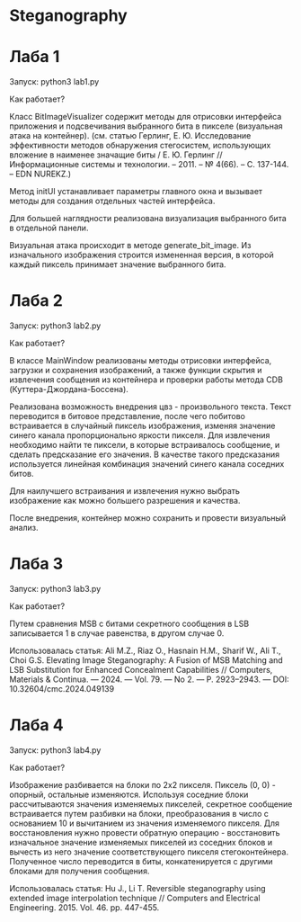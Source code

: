 # Steganography


# Лаба 1 
Запуск: python3 lab1.py

Как работает?

Класс BitImageVisualizer содержит методы для отрисовки интерфейса приложения и подсвечивания выбранного бита в пикселе (визуальная атака на контейнер).
(см. статью Герлинг, Е. Ю. Исследование эффективности методов обнаружения стегосистем, использующих вложение в наименее значащие биты / Е. Ю. Герлинг // Информационные системы и технологии. – 2011. – № 4(66). – С. 137-144. – EDN NUREKZ.)

Метод initUI устанавливает параметры главного окна и вызывает методы для создания отдельных частей интерфейса.

Для большей наглядности реализована визуализация выбранного бита в отдельной панели.

Визуальная атака происходит в методе generate_bit_image. Из изначального изображения строится измененная версия, в которой каждый пиксель принимает значение выбранного бита.


# Лаба 2
Запуск: python3 lab2.py

Как работает?

В классе MainWindow реализованы методы отрисовки интерфейса, загрузки и сохранения изображений, а также функции скрытия и извлечения сообщения из контейнера и проверки работы метода CDB (Куттера-Джордана-Боссена).

Реализована возможность внедрения цвз - произвольного текста. Текст переводится в битовое представление, после чего побитово встраивается в случайный пиксель изображения, изменяя значение синего канала пропорционально яркости пикселя.
Для извлечения необходимо найти те пиксели, в которые встраивалось сообщение, и сделать предсказание его значения. В качестве такого предсказания используется линейная комбинация значений синего канала соседних битов.

Для наилучшего встраивания и извлечения нужно выбрать изображение как можно большего разрешения и качества.

После внедрения, контейнер можно сохранить и провести визуальный анализ.


# Лаба 3
Запуск: python3 lab3.py

Как работает?

Путем сравнения MSB с битами секретного сообщения в LSB записывается 1 в случае равенства, в другом случае 0.

Использовалась статья: Ali M.Z., Riaz O., Hasnain H.M., Sharif W., Ali T., Choi G.S. Elevating Image Steganography: A Fusion of MSB Matching and LSB Substitution for Enhanced Concealment Capabilities // Computers, Materials & Continua. — 2024. — Vol. 79. — No 2. — P. 2923–2943. — DOI: 10.32604/cmc.2024.049139


# Лаба 4
Запуск: python3 lab4.py

Как работает?

Изображение разбивается на блоки по 2x2 пикселя. Пиксель (0, 0) - опорный, остальные изменяются. Используя соседние блоки рассчитываются значения изменяемых пикселей, секретное сообщение встраивается путем разбивки на блоки, преобразования в число с основанием 10 и вычитанием из значения изменяемого пикселя.
Для восстановления нужно провести обратную операцию - восстановить изначальное значение изменяемых пикселей из соседних блоков и вычесть из него значение соответствующего пикселя стегоконтейнера. Полученное число переводится в биты, конкатенируется с другими блоками для получения сообщения.

Использовалась статья: Hu J., Li T. Reversible steganography using extended image interpolation technique // Computers and Electrical Engineering. 2015. Vol. 46. pp. 447-455.
